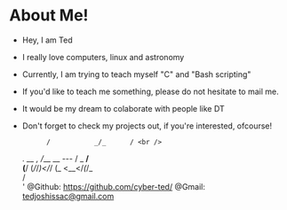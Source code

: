 # About Me!

- Hey, I am Ted 
- I really love computers, linux and astronomy 
- Currently, I am trying to teach myself "C" and "Bash scripting" 
- If you'd like to teach me something, please do not hesitate to mail me.
- It would be my dream to colaborate with people like DT
- Don't forget to check my projects out, if you're interested, ofcourse! 


            /           _/_      / <br /> 
  _. __  , /___  __ --- /  _  __/ <br /> 
 (__/ (_/_/_)</_/ (_   <__</_(_/_ <br /> 
       /                          
      '   @Github: https://github.com/cyber-ted/
          @Gmail: tedjoshissac@gmail.com
